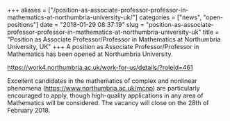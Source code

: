 +++
aliases = ["/position-as-associate-professor-professor-in-mathematics-at-northumbria-university-uk/"]
categories = ["news", "open-positions"]
date = "2018-01-29 08:37:19"
slug = "position-as-associate-professor-professor-in-mathematics-at-northumbria-university-uk"
title = "Position as Associate Professor/Professor in Mathematics at Northumbria University, UK"
+++
A position as Associate Professor/Professor in Mathematics has been
opened at Northumbria University.

<https://work4.northumbria.ac.uk/work-for-us/details/?roleId=461>

Excellent candidates in the mathematics of complex and nonlinear
phenomena (<https://www.northumbria.ac.uk/mcnp>) are particularly
encouraged to apply, though high-quality applications in any area of
Mathematics will be considered. The vacancy will close on the 28th of
February 2018.
